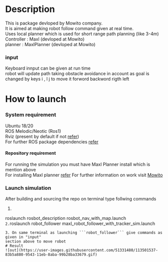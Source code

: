 # Description
This is package devloped by Mowito company. <br/>
It is aimed at making robot follow command given at real time.<br/> 
Uses local planner which is used for short range path planning (like 3-4m)<br/>
Controller : Maxl (devloped at Mowito)<br/>
planner : MaxlPlanner (devloped at Mowito)
### input
Keyboard innput can be given at run time<br/> 
robot will update path taking obstacle avoidance in account as goal is changed by keys i , l j to move it forword backword rigth left 

# How to launch
### System requirement
Ubuntu 18/20<br/>
ROS Melodic/Neotic (Ros1)<br/>
Rviz (present by default if not [refer](http://wiki.ros.org/rviz/UserGuide))<br/>
For further ROS package dependencies [refer](https://docs.google.com/document/d/1ax2jxiBoe7LoIBfpz3iLcvHPjz6RKT2QiCndPhsWyjA/edit)
#### Repository requirement
For running the simulation you must have Maxl Planner install which is mention above<br/>
For installing Maxl planner [refer](https://docs.google.com/document/d/1ax2jxiBoe7LoIBfpz3iLcvHPjz6RKT2QiCndPhsWyjA/edit)
For further information on work visit [Mowito](https://mowito.in/)
### Launch simulation
After building and sourcing the repo on terminal type follwing commands 
1. ```
roslaunch rosbot_description rosbot_nav_with_map.launch <br/>```
2. ```roslaunch robot_follower maxl_robot_follower_with_tracker_sim.launch <br/>
```
3. On same terminal as launching ```robot_follower``` give commands as given in "input"
section above to move robot
# Result
![out](https://user-images.githubusercontent.com/51331480/113501537-83b5a880-9543-11eb-8aba-99b28ba33679.gif)